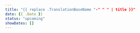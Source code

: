 ```yaml
---
title: "{{ replace .TranslationBaseName "-" " " | title }}"
date: {{ .Date }}
status: "upcoming"
showDates: []
---
```

